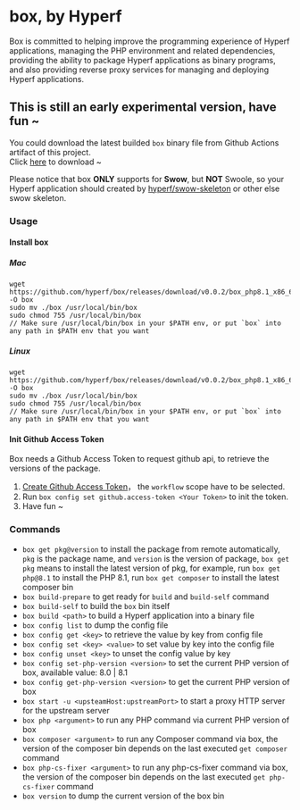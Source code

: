 # box, by Hyperf

Box is committed to helping improve the programming experience of Hyperf applications, managing the PHP environment and related dependencies, providing the ability to package Hyperf applications as binary programs, and also providing reverse proxy services for managing and deploying Hyperf applications.

## This is still an early experimental version, have fun ~

You could download the latest builded `box` binary file from Github Actions artifact of this project.    
Click [here](https://github.com/hyperf/box/actions) to download ~   

Please notice that box **ONLY** supports for **Swow**, but **NOT** Swoole, so your Hyperf application should created by [hyperf/swow-skeleton](https://github.com/hyperf/swow-skeleton) or other else swow skeleton.

### Usage

#### Install box

##### Mac

```base
wget https://github.com/hyperf/box/releases/download/v0.0.2/box_php8.1_x86_64_macos -O box
sudo mv ./box /usr/local/bin/box
sudo chmod 755 /usr/local/bin/box
// Make sure /usr/local/bin/box in your $PATH env, or put `box` into any path in $PATH env that you want
```

##### Linux

```base
wget https://github.com/hyperf/box/releases/download/v0.0.2/box_php8.1_x86_64_linux -O box
sudo mv ./box /usr/local/bin/box
sudo chmod 755 /usr/local/bin/box
// Make sure /usr/local/bin/box in your $PATH env, or put `box` into any path in $PATH env that you want
```

#### Init Github Access Token

Box needs a Github Access Token to request github api, to retrieve the versions of the package.   

1. [Create Github Access Token](https://github.com/settings/tokens/new)， the `workflow` scope have to be selected.
2. Run `box config set github.access-token <Your Token>` to init the token.
3. Have fun ~

### Commands

- `box get pkg@version` to install the package from remote automatically, `pkg` is the package name, and `version` is the version of package, `box get pkg` means to install the latest version of pkg, for example, run `box get php@8.1` to install the PHP 8.1, run `box get composer` to install the latest composer bin
- `box build-prepare` to get ready for `build` and `build-self` command
- `box build-self` to build the `box` bin itself
- `box build <path>` to build a Hyperf application into a binary file
- `box config list` to dump the config file
- `box config get <key>` to retrieve the value by key from config file
- `box config set <key> <value>` to set value by key into the config file
- `box config unset <key>` to unset the config value by key
- `box config set-php-version <version>` to set the current PHP version of box, available value: 8.0 | 8.1
- `box config get-php-version <version>` to get the current PHP version of box
- `box start -u <upsteamHost:upstreamPort>` to start a proxy HTTP server for the upstream server
- `box php <argument>` to run any PHP command via current PHP version of box
- `box composer <argument>` to run any Composer command via box, the version of the composer bin depends on the last executed `get composer` command
- `box php-cs-fixer <argument>` to run any php-cs-fixer command via box, the version of the composer bin depends on the last executed `get php-cs-fixer` command
- `box version` to dump the current version of the box bin
